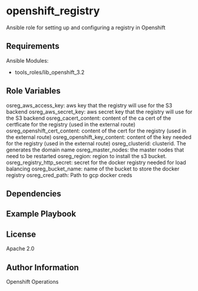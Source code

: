openshift_registry
=========

Ansible role for setting up and configuring a registry in Openshift

Requirements
------------

Ansible Modules:

- tools_roles/lib_openshift_3.2


Role Variables
--------------

osreg_aws_access_key: aws key that the registry will use for the S3 backend
osreg_aws_secret_key: aws secret key that the registry will use for the S3 backend
osreg_cacert_content: content of the ca cert of the certficate for the registry (used in the external route)
osreg_openshift_cert_content: content of the cert for the registry (used in the external route)
osreg_openshift_key_content: content of the key needed for the registry (used in the external route)
osreg_clusterid: clusterid.  The generates the domain name
osreg_master_nodes: the master nodes that need to be restarted
osreg_region: region to install the s3 bucket.
osreg_registry_http_secret: secret for the docker registry needed for load balancing
osreg_bucket_name: name of the bucket to store the docker registry
osreg_cred_path: Path to gcp docker creds

Dependencies
------------


Example Playbook
----------------


License
-------

Apache 2.0

Author Information
------------------

Openshift Operations

